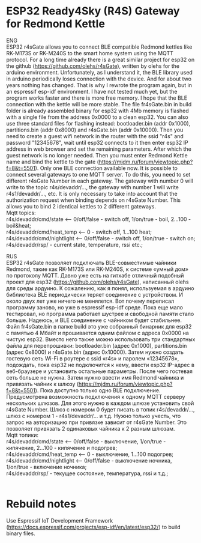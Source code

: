 # ESP32 Ready4Sky (R4S) Gateway for Redmond Kettle
ENG<br>
ESP32 r4sGate allows you to connect  BLE compatible Redmond kettles like RK-M173S or RK-M240S to the smart home system using the MQTT protocol. For a long time already there is a great similar project for esp32 on the github (https://github.com/olehs/r4sGate), written by olehs for the arduino environment. Unfortunately, as I understand it, the BLE library used in arduino periodically loses connection with the device. And for about two years nothing has changed. That is why I rewrote the program again, but in an espressif esp-idf environment. I have not tested much yet, but the program works faster and there is more free memory. I hope that the BLE connection with the kettle will be more stable.
The file fr4sGate.bin in build folder is already assembled binary for esp32 with 4Mb memory is flashed with a single file from the address 0x0000 to a clean esp32. 
You can also use three standard files for flashing instead: bootloader.bin (addr 0x1000), partitions.bin (addr 0x8000) and r4sGate.bin (addr 0x10000).
Then you need to create a guest wifi network in the router with the ssid "r4s" and password "12345678", wait until esp32 connects to it then enter esp32 
IP address in web browser and set the remaining parameters. After which the guest network is no longer needed. Then you must enter Redmond Kettle name and bind the kettle to the gate (https://mjdm.ru/forum/viewtopic.php?f=8&t=5501). Only one BLE connection available now. It is possible to connect several gateways to one MQTT server. To do this, you need to set different r4sGate Number in each gateway. The gateway with number 0 will write to the topic r4s/devaddr/..., the gateway with number 1 will write r4s1/devaddr/..., etc. It is only necessary to take into account that the authorization request when binding depends on r4sGate Number. This allows you to bind 2 identical kettles to 2 different gateways.<br>
Mqtt topics:<br>
 r4s/devaddr/cmd/state <-- 0/off/false - switch off, 1/on/true - boil, 2...100 - boil&heat;<br>
 r4s/devaddr/cmd/heat_temp <-- 0 - switch off, 1...100 heat;<br>
 r4s/devaddr/cmd/nightlight  <-- 0/off/false - switch off, 1/on/true - switch on;<br>
 r4s/devaddr/rsp/ - current state, temperature, rssi etc.;<br>

RUS<br>
ESP32 r4sGate позволяет подключать BLE-совместимые чайники Redmond, такие как RK-M173S или RK-M240S, к системе «умный дом» по протоколу MQTT.
Давно уже есть  на гитхабе отличный подобный проект  для esp32 (https://github.com/olehs/r4sGate), написанный olehs для среды ардуино. К сожалению,  как я понял,  используемая в ардуино библиотека BLE периодически теряет соединение с устройством. И около двух лет уже ничего не менялется. Вот почему  переписал программу  заново, но уже в espressif esp-idf среде. Пока еще мало тестировал, но программа работает шустрее и свободной памяти стало больше. Надеюсь, и BLE соединение с чайником будет стабильнее. Файл fr4sGate.bin в папке build это уже собранный бинарник для  esp32 с памятью 4 Мбайт и прошивается одним файлом с адреса 0x0000 на чистую esp32. 
Вместо него также можно использовать три стандартных файла для перепрошивки: bootloader.bin (адрес 0x1000), partitions.bin (адрес 0x8000) и r4sGate.bin (адрес 0x10000).
Затем нужно создать гостевую сеть Wi-Fi в роутере с ssid «r4s» и паролем «12345678», подождать, пока esp32 не подключится к нему, ввести esp32
IP-адрес в веб-браузере и установить остальные параметры. После чего гостевая сеть больше не нужна. Затем нужно ввести имя Redmond чайника и привязать чайник к шлюзу (https://mjdm.ru/forum/viewtopic.php?f=8&t=5501). Пока доступно только одно BLE подключение. Предусмотрена возможность подключения к одному MQTT серверу нескольких шлюзов. Для этого нужно в каждом шлюзе установить свой r4sGate Number. Шлюз с номером 0 будет писать в топик r4s/devaddr/..., шлюз с номером 1 - r4s1/devaddr/... и т.д. Нужно только учесть, что запрос на авторизацию при привязке зависит от r4sGate Number. Это позволяет привязать 2 одинаковых чайника к 2 разным шлюзам.<br> 
Mqtt топики:<br>
 r4s/devaddr/cmd/state <-- 0/off/false - выключение, 1/on/true - кипячение, 2...100 - кипячение и подогрев;<br>
 r4s/devaddr/cmd/heat_temp <-- 0 - выключение, 1...100 подогрев;<br>
 r4s/devaddr/cmd/nightlight  <-- 0/off/false - выключение ночника, 1/on/true - включение ночника;<br>
 r4s/devaddr/rsp/ - текущее состояние, температура, rssi и т.д.;<br><br>

# Rebuild notes
Use Espressif IoT Development Framework (https://docs.espressif.com/projects/esp-idf/en/latest/esp32/) to build binary files.<br>
